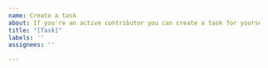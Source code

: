 ```yaml
---
name: Create a task
about: If you're an active contributor you can create a task for yourself here
title: "[Task]"
labels: ''
assignees: ''

---
```



